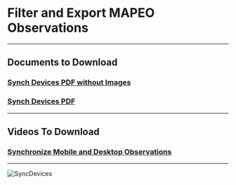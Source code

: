 # Filter and Export MAPEO Observations

--- 

## Documents to Download

### [Synch Devices PDF without Images](docsPDF/FilterExport.pdf)

### [Synch Devices PDF](docsPDF/FilterExportIMG.pdf)

---

## Videos To Download

### [Synchronize Mobile and Desktop Observations](videos/FilterExport.mov)

---
![SyncDevices](images/Filter.png)